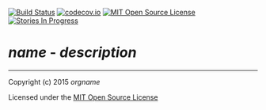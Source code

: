 [![Build Status](https://travis-ci.org/$github_username$/$github_projectname$.svg)](https://travis-ci.org/$github_username$/$github_projectname$)
[![codecov.io](http://codecov.io/github/$github_username$/$github_projectname$/coverage.svg?branch=master)](http://codecov.io/github/$github_username$/$github_projectname$?branch=master)
[![MIT Open Source License](https://img.shields.io/badge/license-MIT-blue.svg)](http://opensource.org/licenses/MIT)
[![Stories In Progress](https://badge.waffle.io/$github_username$/$github_projectname$.svg?label=in%20progress&title=In%20Progress)](http://waffle.io/$github_username$/$github_projectname$)


# $name$ - $description$

---

Copyright (c) 2015 $orgname$

Licensed under the [MIT Open Source License](http://opensource.org/licenses/MIT)

